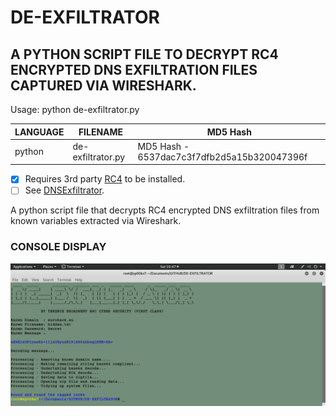 # DE-EXFILTRATOR
## A PYTHON SCRIPT FILE TO DECRYPT RC4 ENCRYPTED DNS EXFILTRATION FILES CAPTURED VIA WIRESHARK.

Usage: python de-exfiltrator.py

| LANGUAGE | FILENAME          | MD5 Hash                                    |
|------    |------             | -------                                     |
| python   | de-exfiltrator.py | MD5 Hash - 6537dac7c3f7dfb2d5a15b320047396f |

- [x] Requires 3rd party [RC4](https://pypi.org/project/arc4/) to be installed.
- [ ] See [DNSExfiltrator](https://github.com/Arno0x/DNSExfiltrator).

A python script file that decrypts RC4 encrypted DNS exfiltration files from known variables extracted via Wireshark.

### CONSOLE DISPLAY
![Screenshot](picture1.png)
